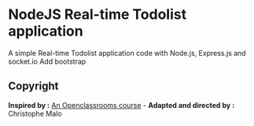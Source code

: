 # NodeJS Real-time Todolist application
 
A simple Real-time Todolist application code with Node.js, Express.js and socket.io
Add bootstrap

## Copyright
**Inspired by :** [An Openclassrooms course](https://openclassrooms.com/courses/des-applications-ultra-rapides-avec-node-js) - **Adapted and directed by :** Christophe Malo
